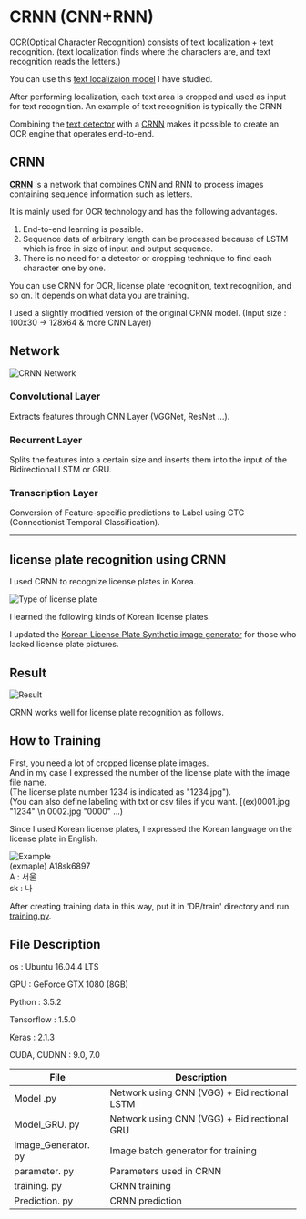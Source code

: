 # CRNN (CNN+RNN) 

OCR(Optical Character Recognition) consists of text localization + text recognition.
(text localization finds where the characters are, and text recognition reads the letters.)

You can use this [text localizaion model](https://github.com/qjadud1994/OCR_Detector) I have studied.

After performing localization, each text area is cropped and used as input for text recognition.
An example of text recognition is typically the CRNN

Combining the [text detector](https://github.com/qjadud1994/OCR_Detector) with a [CRNN](https://github.com/qjadud1994/CRNN-Keras) makes it possible to create an OCR engine that operates end-to-end.

## CRNN

**[CRNN](https://arxiv.org/pdf/1507.05717.pdf)** is a network that combines CNN and RNN to process images containing sequence information such as letters.

It is mainly used for OCR technology and has the following advantages.
1. End-to-end learning is possible.
2. Sequence data of arbitrary length can be processed because of LSTM which is free in size of input and output sequence.
3. There is no need for a detector or cropping technique to find each character one by one.

You can use CRNN for OCR, license plate recognition, text recognition, and so on. 
It depends on what data you are training.

I used a slightly modified version of the original CRNN model.
(Input size : 100x30 -> 128x64 & more CNN Layer)

## Network

![CRNN Network](https://github.com/qjadud1994/CRNN-Keras/blob/master/photo/Network.jpg)

### Convolutional Layer
Extracts features through CNN Layer (VGGNet, ResNet ...).

### Recurrent Layer
Splits the features into a certain size and inserts them into the input of the Bidirectional LSTM or GRU.

### Transcription Layer

Conversion of Feature-specific predictions to Label using CTC (Connectionist Temporal Classification).

- - -

## license plate recognition using CRNN

I used CRNN to recognize license plates in Korea.

![Type of license plate](https://github.com/qjadud1994/CRNN-Keras/blob/master/photo/license%20plate.jpg)

I learned the following kinds of Korean license plates.

I updated the [Korean License Plate Synthetic image generator](https://github.com/qjadud1994/Korean-license-plate-Generator.git) for those who lacked license plate pictures.


## Result
![Result](https://github.com/qjadud1994/CRNN-Keras/blob/master/photo/result.jpg)

CRNN works well for license plate recognition as follows.


## How to Training

First, you need a lot of cropped license plate images. <br/>
And in my case I expressed the number of the license plate with the image file name. <br/>
(The license plate number 1234 is indicated as "1234.jpg"). <br/>
(You can also define labeling with txt or csv files if you want. [(ex)0001.jpg "1234" \n 0002.jpg "0000" ...)

Since I used Korean license plates, I expressed the Korean language on the license plate in English.

![Example](https://github.com/qjadud1994/CRNN-Keras/blob/master/DB/train/A18sk6897.jpg)
<br/>
(exmaple) A18sk6897 <br/>
A : 서울 <br/>
sk : 나 <br/>

After creating training data in this way, put it in 'DB/train' directory and run [training.py](https://github.com/qjadud1994/CRNN-Keras/blob/master/training.py).

## File Description

os : Ubuntu 16.04.4 LTS

GPU : GeForce GTX 1080 (8GB)

Python : 3.5.2

Tensorflow : 1.5.0

Keras : 2.1.3

CUDA, CUDNN : 9.0, 7.0

|       File         |Description                                       |
|--------------------|--------------------------------------------------|
|Model .py           |Network using CNN (VGG) + Bidirectional LSTM      |
|Model_GRU. py       |Network using CNN (VGG) + Bidirectional GRU       |
|Image_Generator. py |Image batch generator for training                |
|parameter. py       |Parameters used in CRNN                           |
|training. py        |CRNN training                                     |
|Prediction. py      |CRNN prediction                                   |
